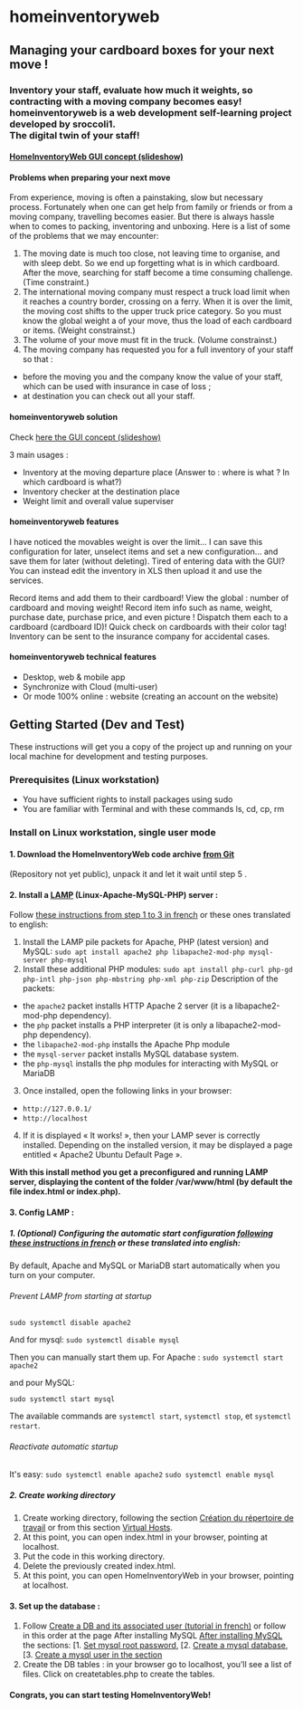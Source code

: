 # homeinventoryweb
## Managing your cardboard boxes for your next move !
### Inventory your staff, evaluate how much it weights, so contracting with a moving company becomes easy!<br>homeinventoryweb is a web development self-learning project developed by sroccoli1.<br>The digital twin of your staff! 
#### [HomeInventoryWeb GUI concept (slideshow)](https://docs.google.com/presentation/d/1Q-WU6EXmCz8f2J5X9AstjjvyCnf4XlexK0z0Xx5O2q4/edit?usp=sharing)

#### Problems when preparing your next move

From experience, moving is often a painstaking, slow but necessary process. Fortunately when one can get help from family or friends or from a moving company, travelling becomes easier. But there is always hassle when to comes to packing, inventoring and unboxing. Here is a list of some of the problems that we may encounter:
1. The moving date is much too close, not leaving time to organise, and with sleep debt. So we end up forgetting what is in which cardboard. After the move, searching for staff become a time consuming challenge. (Time constraint.)
2. The international moving company must respect a truck load limit when it reaches a country border, crossing on a ferry. When it is over the limit, the moving cost shifts to the upper truck price category. So you must know the global weight a of your move, thus the load of each cardboard or items. (Weight constrainst.)
3. The volume of your move must fit in the truck. (Volume constrainst.)
4. The moving company has requested you for a full inventory of your staff so that :
  - before the moving you and the company know the value of your staff, which can be used with insurance in case of loss ;
  - at destination you can check out all your staff. 

#### homeinventoryweb solution

Check [here the GUI concept (slideshow)](https://docs.google.com/presentation/d/1Q-WU6EXmCz8f2J5X9AstjjvyCnf4XlexK0z0Xx5O2q4/edit?usp=sharing)

3 main usages : 
- Inventory at the moving departure place (Answer to : where is what ? In which cardboard is what?) 
- Inventory checker at the destination place
- Weight limit and overall value superviser   

#### homeinventoryweb features

I have noticed the movables weight is over the limit... I can save this configuration for later, unselect items and set a new configuration… and save them for later (without deleting).
Tired of entering data with the GUI? You can instead edit the inventory in XLS then upload it and use the services. 

Record items and add them to their cardboard!
View the global : number of cardboard and moving weight!
Record item info such as name, weight, purchase date, purchase price, and even picture !
Dispatch them each to a cardboard (cardboard ID)!
Quick check on cardboards with their color tag!
Inventory can be sent to the insurance company for accidental cases. 

#### homeinventoryweb technical features

- Desktop, web & mobile app
- Synchronize with Cloud (multi-user)
- Or mode 100% online : website (creating an account on the website)

## Getting Started (Dev and Test)
These instructions will get you a copy of the project up and running on your local machine for development and testing purposes.

### Prerequisites (Linux workstation)
- You have sufficient rights to install packages using sudo
- You are familiar with Terminal and with these commands ls, cd, cp, rm

### Install on Linux workstation, single user mode
#### 1. Download the HomeInventoryWeb code archive [from Git](https://github.com/sroccoli1/homeinventoryweb) 
(Repository not yet public), unpack it and let it wait until step 5 .
#### 2. Install a [LAMP](https://en.wikipedia.org/wiki/LAMP_%28software_bundle%29) (Linux-Apache-MySQL-PHP) server : 
Follow [these instructions from step 1 to 3 in french](https://doc.ubuntu-fr.org/lamp#installation) or these ones translated to english:
1. Install the LAMP pile packets for Apache, PHP (latest version) and MySQL: `sudo apt install apache2 php libapache2-mod-php mysql-server php-mysql`
2. Install these additional PHP modules: `sudo apt install php-curl php-gd php-intl php-json php-mbstring php-xml php-zip`
Description of the packets:
- the `apache2` packet installs HTTP Apache 2 server (it is a libapache2-mod-php dependency).
- the `php` packet installs a PHP interpreter (it is only a libapache2-mod-php dependency).
- the `libapache2-mod-php` installs the Apache Php module
- the `mysql-server` packet installs MySQL database system.
- the `php-mysql` installs the php modules for interacting with MySQL or MariaDB
3. Once installed, open the following links in your browser:
- `http://127.0.0.1/`
- `http://localhost`
4. If it is displayed « It works! », then your LAMP sever is correctly installed. Depending on the installed version, it may be displayed a page entitled « Apache2 Ubuntu Default Page ».

**With this install method you get a preconfigured and running LAMP server, displaying the content of the folder /var/www/html (by default the file index.html or index.php).**

#### 3. Config LAMP :
##### 1. (Optional) Configuring the automatic start configuration [following these instructions in french](https://doc.ubuntu-fr.org/lamp#configuration_du_demarrage_automatique_de_lamp) or these translated into english:
By default, Apache and MySQL or MariaDB start automatically when you turn on your computer.
###### Prevent LAMP from starting at startup

`sudo systemctl disable apache2`

  And for mysql:
`sudo systemctl disable mysql`

  Then you can manually start them up. 
  For Apache :
`sudo systemctl start apache2`

  and pour MySQL:

`sudo systemctl start mysql`

  The available commands are `systemctl start`, `systemctl stop`, et `systemctl restart`.

###### Reactivate automatic startup 

It's easy:
`sudo systemctl enable apache2`
`sudo systemctl enable mysql`

##### 2. Create working directory
  1. Create working directory, following the section [Création du répertoire de travail](https://doc.ubuntu-fr.org/tutoriel/lamp_repertoires_de_travail#mise_en_place_d_un_espace_public) or from this section [Virtual Hosts](https://help.ubuntu.com/community/ApacheMySQLPHP#Virtual_Hosts). 
  2. At this point, you can open index.html in your browser, pointing at localhost.
  3. Put the code in this working directory.
  4. Delete the previously created index.html.
  5. At this point, you can open HomeInventoryWeb in your browser, pointing at localhost.
#### 3. Set up the database :
  1. Follow [Create a DB and its associated user (tutorial in french)](https://doc.ubuntu-fr.org/mysql#creer_une_base_de_donnees_et_un_utilisateur_qui_lui_est_associe) or follow in this order at the page After installing MySQL [After installing MySQL](https://help.ubuntu.com/community/ApacheMySQLPHP#After_installing_MySQL) the sections:
[1. [Set mysql root password](https://help.ubuntu.com/community/ApacheMySQLPHP#Set_mysql_root_password),
[2. [Create a mysql database](https://help.ubuntu.com/community/ApacheMySQLPHP#Create_a_mysql_database),
[3. [Create a mysql user in the section](https://help.ubuntu.com/community/ApacheMySQLPHP#Create_a_mysql_user) 
  2. Create the DB tables : in your browser go to localhost, you’ll see a list of files. Click on createtables.php to create the tables.
#### Congrats, you can start testing HomeInventoryWeb!
